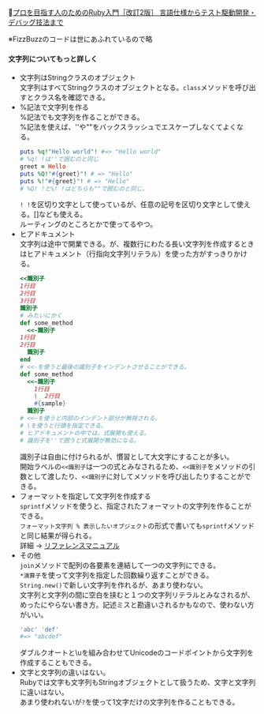 
📖[プロを目指す人のためのRuby入門［改訂2版］ 言語仕様からテスト駆動開発・デバッグ技法まで](https://gihyo.jp/book/2021/978-4-297-12437-3)

※FizzBuzzのコードは世にあふれているので略

#### 文字列についてもっと詳しく

- 文字列はStringクラスのオブジェクト  
  文字列はすべてStringクラスのオブジェクトとなる。`class`メソッドを呼び出すとクラス名を確認できる。  
- %記法で文字列を作る  
  %記法でも文字列を作ることができる。  
  %記法を使えば、''や""をバックスラッシュでエスケープしなくてよくなる。  
  ```ruby
  puts %q!"Hello world"! #=> "Hello world"
  # %q! !は''で囲むのと同じ
  greet = Hello
  puts %Q!"#{greet}"! # => "Hello"
  puts %!"#{greet}"! # => "Hello"
  # %Q! !と%! !はどちらも""で囲むのと同じ。
  ```
  `! !`を区切り文字として使っているが、任意の記号を区切り文字として使える。[]なども使える。  
  ルーティングのところとかで使ってるやつ。  
- ヒアドキュメント  
  文字列は途中で開業できる。が、複数行にわたる長い文字列を作成するときはヒアドキュメント（行指向文字列リテラル）を使った方がすっきりかける。
  ```ruby
  <<識別子
  1行目
  2行目
  3行目
  識別子
  # みたいにかく
  def some_method
    <<-識別子
  1行目
  2行目
    識別子
  end
  # <<-を使うと最後の識別子をインデントさせることができる。
  def some_method
    <<~識別子
      1行目
      \  2行目
      #{sample}
    識別子
  # <<~を使うと内部のインデント部分が無視される。
  # \を使うと行頭を指定できる。
  # ヒアドキュメントの中では、式展開も使える。
  # 識別子を''で囲うと式展開が無効になる。
  ```
  識別子は自由に付けられるが、慣習として大文字にすることが多い。  
  開始ラベルの`<<識別子`は一つの式とみなされるため、`<<識別子`をメソッドの引数として渡したり、`<<識別子`に対してメソッドを呼び出したりすることができる。  
- フォーマットを指定して文字列を作成する  
  `sprintf`メソッドを使うと、指定されたフォーマットの文字列を作ることができる。  
  `フォーマット文字列 % 表示したいオブジェクト`の形式で書いても`sprintf`メソッドと同じ結果が得られる。  
  詳細 → [リファレンスマニュアル](https://docs.ruby-lang.org/ja/latest/doc/print_format.html)
- その他  
  `join`メソッドで配列の各要素を連結して一つの文字列にできる。  
  `*演算子`を使って文字列を指定した回数繰り返すことができる。  
  `String.new()`で新しい文字列を作れるが、あまり使わない。  
  文字列と文字列の間に空白を挟むと１つの文字列リテラルとみなされるが、めったにやらない書き方。記述ミスと勘違いされるかもなので、使わない方がいい。  
  ```ruby
  'abc' 'def'
  #=> "abcdef"
  ```
  ダブルクオートと\uを組み合わせてUnicodeのコードポイントから文字列を作成することもできる。  
- 文字と文字列の違いはない。  
  Rubyでは文字も文字列もStringオブジェクトとして扱うため、文字と文字列に違いはない。  
  あまり使われないが`?`を使って1文字だけの文字列を作ることもできる。  
